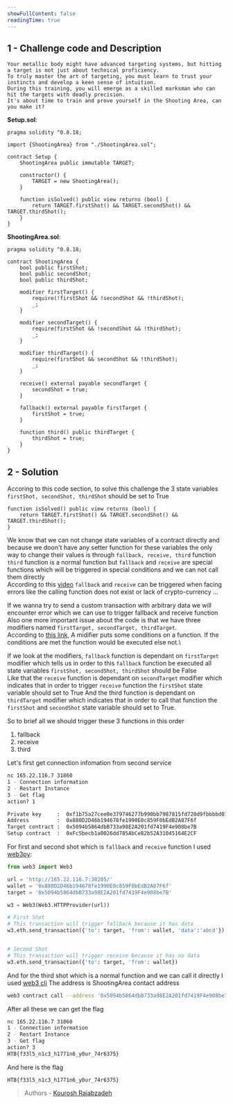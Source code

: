 ```yaml
---
showFullContent: false
readingTime: true
---
```


## 1 - Challenge code and Description

```
Your metallic body might have advanced targeting systems, but hitting a target is not just about technical proficiency.
To truly master the art of targeting, you must learn to trust your instincts and develop a keen sense of intuition.
During this training, you will emerge as a skilled marksman who can hit the targets with deadly precision.
It's about time to train and prove yourself in the Shooting Area, can you make it?
```

**Setup.sol**:
```solidity
pragma solidity ^0.8.18;

import {ShootingArea} from "./ShootingArea.sol";

contract Setup {
    ShootingArea public immutable TARGET;

    constructor() {
        TARGET = new ShootingArea();
    }

    function isSolved() public view returns (bool) {
        return TARGET.firstShot() && TARGET.secondShot() && TARGET.thirdShot();
    }
}
```


**ShootingArea.sol**:

```solidity
pragma solidity ^0.8.18;

contract ShootingArea {
    bool public firstShot;
    bool public secondShot;
    bool public thirdShot;

    modifier firstTarget() {
        require(!firstShot && !secondShot && !thirdShot);
        _;
    }

    modifier secondTarget() {   
        require(firstShot && !secondShot && !thirdShot);
        _;
    }

    modifier thirdTarget() {
        require(firstShot && secondShot && !thirdShot);
        _;
    }

    receive() external payable secondTarget {
        secondShot = true;
    }

    fallback() external payable firstTarget {
        firstShot = true;
    }

    function third() public thirdTarget {
        thirdShot = true;
    }
}
```




## 2 - Solution

Accoring to this code section, to solve this challenge the 3 state variables `firstShot, secondShot, thirdShot` should be set to True
```solidity
function isSolved() public view returns (bool) {
    return TARGET.firstShot() && TARGET.secondShot() && TARGET.thirdShot();
}
```

We know that we can not change state variables of a contract directly and because we doon't have any setter function for these variables the only way to change their values is through `fallback, receive, third` function\
`third` function is a normal function but `fallback` and `receive` are special functions which will be triggered in special conditions and we can not call them directly\
According to this [video](https://www.youtube.com/watch?v=CMVC6Tp9gq4) `fallback` and `receive` can be triggered when facing errors like the calling function does not exist or lack of crypto-currency ...

If we wanna try to send a custom transaction with arbitrary data we will encounter error which we can use to trigger fallback and receive function\
Also one more important issue about the code is that we have three modifiers named `firstTarget, secondTarget, thirdTarget`.\
According to [this link](https://www.alchemy.com/overviews/solidity-modifier), A midifier puts some conditions on a function. If the conditions are met the function would be executed else not.\

If we look at the modifiers, `fallback` function is dependant on `firstTarget` modifier which tells us in order to this `fallback` function be executed all state variables `firstShot, secondShot, thirdShot` should be False\
Like that the `receive` function is dependant on `secondTarget` modifier which indicates that in order to trigger `receive` function the `firstShot` state variable should set to True
And the third function is dependant on `thirdTarget` modifier which indicates that in order to call that function the `firstShot` and `secondShot` state variable should set to True.

So to brief all we should trigger these 3 functions in this order
1. fallback
2. receive
3. third


Let's first get connection infomation from second service

```bash
nc 165.22.116.7 31860
1 - Connection information
2 - Restart Instance
3 - Get flag
action? 1

Private key     :  0xf1b75a27cee0e379746277b990bb7987815fd720d9fbbbbd0115b75d334c0272
Address         :  0x880D2D46b194678fe1990E0c859F0bEdB2A87F6f
Target contract :  0x5094b5864dbB733a98E2A201fd7419F4e908be7B
Setup contract  :  0xFc5becb1a0026dd785AbCe82b52A31045164E2CF
```

For first and second shot which is `fallback` and `receive` function I used [web3py](https://web3py.readthedocs.io/en/stable/):
```py
from web3 import Web3

url = 'http://165.22.116.7:30205/'
wallet = '0x880D2D46b194678fe1990E0c859F0bEdB2A87F6f'
target = '0x5094b5864dbB733a98E2A201fd7419F4e908be7B'

w3 = Web3(Web3.HTTPProvider(url))

# First Shot
# This transaction will trigger fallback because it has data
w3.eth.send_transaction({'to': target, 'from': wallet, 'data':'abcd'})


# Second Shot
# This transaction will trigger receive because it has no data
w3.eth.send_transaction({'to': target, 'from': wallet})
```

And for the third shot which is a normal function and we can call it directly I used [web3 cli](https://github.com/gochain/web3)
The address is ShootingArea contact address
```bash
web3 contract call --address '0x5094b5864dbB733a98E2A201fd7419F4e908be7B' --abi ShootingArea.abi --function third
```

After all these we can get the flag
```bash
nc 165.22.116.7 31860
1 - Connection information
2 - Restart Instance
3 - Get flag
action? 3
HTB{f33l5_n1c3_h1771n6_y0ur_74r6375}
```

And here is the flag
```
HTB{f33l5_n1c3_h1771n6_y0ur_74r6375}
```

> Authors - [Kourosh Rajabzadeh](https://github.com/KooroshRZ)